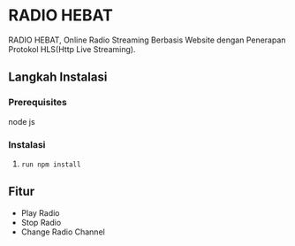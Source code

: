 # RADIO HEBAT
RADIO HEBAT, Online Radio Streaming Berbasis Website dengan Penerapan Protokol HLS(Http Live Streaming).

## Langkah Instalasi
### Prerequisites
node js

### Instalasi
1. `run npm install`

## Fitur
- Play Radio
- Stop Radio
- Change Radio Channel
